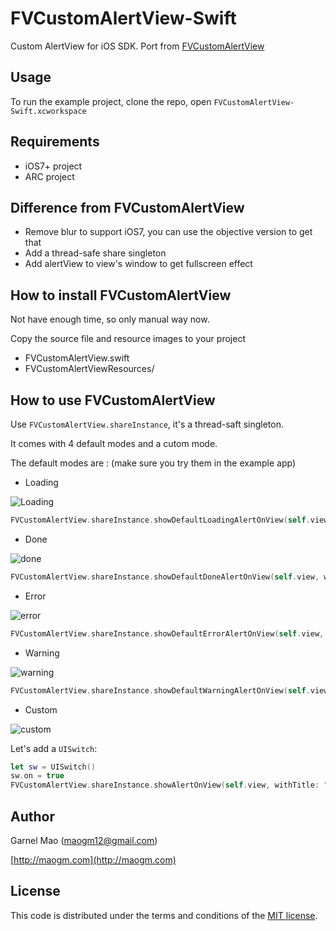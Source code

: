# FVCustomAlertView-Swift

Custom AlertView for iOS SDK. Port from [FVCustomAlertView](https://github.com/thegameg/FVCustomAlertView)

## Usage

To run the example project, clone the repo, open `FVCustomAlertView-Swift.xcworkspace`

## Requirements

* iOS7+ project
* ARC project

## Difference from FVCustomAlertView

* Remove blur to support iOS7, you can use the objective version to get that
* Add a thread-safe share singleton
* Add alertView to view's window to get fullscreen effect

## How to install FVCustomAlertView

Not have enough time, so only manual way now.

Copy the source file and resource images to your project

* FVCustomAlertView.swift
* FVCustomAlertViewResources/

## How to use FVCustomAlertView

Use `FVCustomAlertView.shareInstance`, it's a thread-saft singleton.

It comes with 4 default modes and a cutom mode.

The default modes are : (make sure you try them in the example app)

* Loading

![Loading](./Screenshots/loading.png)

```swift
FVCustomAlertView.shareInstance.showDefaultLoadingAlertOnView(self.view, withTitle: "Loading...")
```

* Done

![done](./Screenshots/done.png)

```swift
FVCustomAlertView.shareInstance.showDefaultDoneAlertOnView(self.view, withTitle: "Done")
```

* Error

![error](./Screenshots/error.png)

```swift
FVCustomAlertView.shareInstance.showDefaultErrorAlertOnView(self.view, withTitle: "Error")
```

* Warning

![warning](./Screenshots/warning.png)

```swift
FVCustomAlertView.shareInstance.showDefaultWarningAlertOnView(self.view, withTitle: "Be careful")
```

* Custom


![custom](./Screenshots/custom.png)

Let's add a `UISwitch`:

```swift
let sw = UISwitch()
sw.on = true
FVCustomAlertView.shareInstance.showAlertOnView(self.view, withTitle: "1 + 1 = 2 ?", titleColor: UIColor.blackColor(), width: 200, height: 150, backgroundImage: nil, backgroundColor: UIColor.orangeColor(), cornerRadius: 5, shadowAlpha: 0.1, alpha: 0.9, contentView: sw, type: .Custom)
```

## Author

Garnel Mao (maogm12@gmail.com)

[http://maogm.com](http://maogm.com)

## License

This code is distributed under the terms and conditions of the [MIT license](LICENSE).
